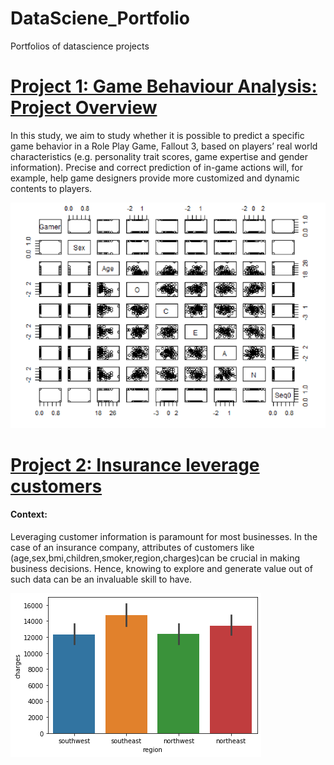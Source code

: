 # DataSciene_Portfolio
Portfolios of datascience projects

# [Project 1: Game Behaviour Analysis: Project Overview](https://github.com/mvneema/Game_Behaviour_Analysis)
In this study, we aim to study whether it is possible to predict a specific game behavior in a Role Play Game, Fallout 3, based on players’ real world characteristics (e.g. personality trait scores, game expertise and gender information). Precise and correct prediction of in-game actions will, for example, help game designers provide more customized and dynamic contents to players.

![](/Images/Game%20behaviour%20Analusis.PNG)

# [Project 2: Insurance leverage customers](https://github.com/mvneema/Insurance-leverage-customers)
#### Context: 
Leveraging customer information is paramount for most businesses. In the case of an insurance company, attributes of customers like (age,sex,bmi,children,smoker,region,charges)can be crucial in making business decisions. Hence, knowing to explore and generate value out of such data can be an invaluable skill to have.

![](/Images/Insurance%20-%20leverage.png)
